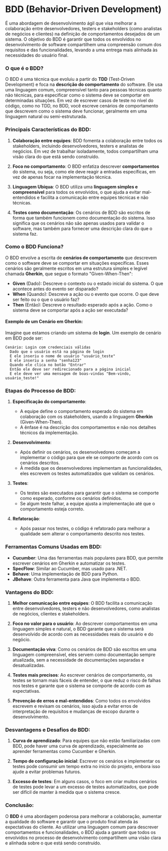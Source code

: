 # BDD (Behavior-Driven Development) 

É uma abordagem de desenvolvimento ágil que visa melhorar a colaboração entre desenvolvedores, testers e stakeholders (como analistas de negócios e clientes) na definição de comportamentos desejados de um sistema. O objetivo do BDD é garantir que todos os envolvidos no desenvolvimento de software compartilhem uma compreensão comum dos requisitos e das funcionalidades, levando a uma entrega mais alinhada às necessidades do usuário final.

### O que é o BDD?

O BDD é uma técnica que evoluiu a partir do **TDD** (Test-Driven Development) e foca na **descrição do comportamento** do software. Ele usa uma linguagem comum, compreensível tanto para pessoas técnicas quanto não técnicas, para especificar como o sistema deve se comportar em determinadas situações. Em vez de escrever casos de teste no nível do código, como no TDD, no BDD, você escreve cenários de comportamento que descrevem como o sistema deve funcionar, geralmente em uma linguagem natural ou semi-estruturada.

### Principais Características do BDD:

1. **Colaboração entre equipes**: BDD fomenta a colaboração entre todos os stakeholders, incluindo desenvolvedores, testers e analistas de negócios. Em vez de trabalhar isoladamente, todos compartilham uma visão clara do que está sendo construído.

2. **Foco no comportamento**: O BDD enfatiza descrever **comportamentos** do sistema, ou seja, como ele deve reagir a entradas específicas, em vez de apenas focar na implementação técnica.

3. **Linguagem Ubíqua**: O BDD utiliza uma **linguagem simples e compreensível** para todos os envolvidos, o que ajuda a evitar mal-entendidos e facilita a comunicação entre equipes técnicas e não técnicas. 

4. **Testes como documentação**: Os cenários de BDD são escritos de forma que também funcionem como documentação do sistema. Isso significa que os cenários não são apenas usados para validar o software, mas também para fornecer uma descrição clara do que o sistema faz.

### Como o BDD Funciona?

O BDD envolve a escrita de **cenários de comportamento** que descrevem como o software deve se comportar em situações específicas. Esses cenários são geralmente escritos em uma estrutura simples e legível chamada **Gherkin**, que segue o formato "Given-When-Then":

- **Given** (Dado): Descreve o contexto ou o estado inicial do sistema. O que acontece antes do evento ser disparado?
- **When** (Quando): Descreve a ação ou o evento que ocorre. O que deve ser feito ou o que o usuário faz?
- **Then** (Então): Descreve o resultado esperado após a ação. Como o sistema deve se comportar após a ação ser executada?

#### Exemplo de um Cenário em Gherkin:

Imagine que estamos criando um sistema de **login**. Um exemplo de cenário em BDD pode ser:

```
Cenário: Login com credenciais válidas
  Dado que o usuário está na página de login
  E ele inseriu o nome de usuário "usuário_teste"
  E ele inseriu a senha "senha123"
  Quando ele clica no botão "Entrar"
  Então ele deve ser redirecionado para a página inicial
  E ele deve ver uma mensagem de boas-vindas "Bem-vindo, usuário_teste!"
```

### Etapas do Processo de BDD:

1. **Especificação do comportamento**:
   - A equipe define o comportamento esperado do sistema em colaboração com os stakeholders, usando a linguagem **Gherkin** (Given-When-Then).
   - A ênfase é na descrição dos comportamentos e não nos detalhes técnicos da implementação.

2. **Desenvolvimento**:
   - Após definir os cenários, os desenvolvedores começam a implementar o código para que ele se comporte de acordo com os cenários descritos.
   - À medida que os desenvolvedores implementam as funcionalidades, eles escrevem os testes automatizados que validam os cenários.

3. **Testes**:
   - Os testes são executados para garantir que o sistema se comporte como esperado, conforme os cenários definidos.
   - Se algum teste falhar, a equipe ajusta a implementação até que o comportamento esteja correto.

4. **Refatoração**:
   - Após passar nos testes, o código é refatorado para melhorar a qualidade sem alterar o comportamento descrito nos testes.

### Ferramentas Comuns Usadas em BDD:

- **Cucumber**: Uma das ferramentas mais populares para BDD, que permite escrever cenários em Gherkin e automatizar os testes.
- **SpecFlow**: Similar ao Cucumber, mas usado para .NET.
- **Behave**: Uma implementação de BDD para Python.
- **JBehave**: Outra ferramenta para Java que implementa o BDD.

### Vantagens do BDD:

1. **Melhor comunicação entre equipes**: O BDD facilita a comunicação entre desenvolvedores, testers e não desenvolvedores, como analistas de negócios, clientes e stakeholders.
   
2. **Foco no valor para o usuário**: Ao descrever comportamentos em uma linguagem simples e natural, o BDD garante que o sistema será desenvolvido de acordo com as necessidades reais do usuário e do negócio.
   
3. **Documentação viva**: Como os cenários de BDD são escritos em uma linguagem compreensível, eles servem como documentação sempre atualizada, sem a necessidade de documentações separadas e desatualizadas.

4. **Testes mais precisos**: Ao escrever cenários de comportamento, os testes se tornam mais fáceis de entender, o que reduz o risco de falhas nos testes e garante que o sistema se comporte de acordo com as expectativas.

5. **Prevenção de erros e mal-entendidos**: Como todos os envolvidos escrevem e revisam os cenários, isso ajuda a evitar erros de interpretação de requisitos e mudanças de escopo durante o desenvolvimento.

### Desvantagens e Desafios do BDD:

1. **Curva de aprendizado**: Para equipes que não estão familiarizadas com BDD, pode haver uma curva de aprendizado, especialmente ao aprender ferramentas como Cucumber e Gherkin.
   
2. **Tempo de configuração inicial**: Escrever os cenários e implementar os testes pode consumir um tempo extra no início do projeto, embora isso ajude a evitar problemas futuros.

3. **Excesso de testes**: Em alguns casos, o foco em criar muitos cenários de testes pode levar a um excesso de testes automatizados, que pode ser difícil de manter à medida que o sistema cresce.

### Conclusão:

O **BDD** é uma abordagem poderosa para melhorar a colaboração, aumentar a qualidade do software e garantir que o produto final atenda às expectativas do cliente. Ao utilizar uma linguagem comum para descrever comportamentos e funcionalidades, o BDD ajuda a garantir que todos os envolvidos no processo de desenvolvimento compartilhem uma visão clara e alinhada sobre o que está sendo construído.